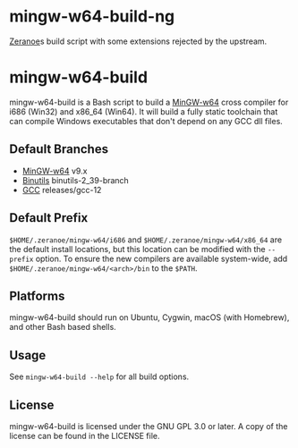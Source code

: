 # mingw-w64-build-ng
[Zeranoe](https://github.com/Zeranoe/mingw-w64-build)s build script with some extensions rejected by the upstream.

# mingw-w64-build
mingw-w64-build is a Bash script to build a [MinGW-w64](https://mingw-w64.org)
cross compiler for i686 (Win32) and x86_64 (Win64). It will build a fully static
toolchain that can compile Windows executables that don't depend on any GCC dll
files.

## Default Branches
* [MinGW-w64](https://mingw-w64.org) v9.x
* [Binutils](https://www.gnu.org/software/binutils/) binutils-2_39-branch
* [GCC](https://gcc.gnu.org/) releases/gcc-12

## Default Prefix
`$HOME/.zeranoe/mingw-w64/i686` and `$HOME/.zeranoe/mingw-w64/x86_64` are the
default install locations, but this location can be modified with the `--prefix`
option. To ensure the new compilers are available system-wide, add
`$HOME/.zeranoe/mingw-w64/<arch>/bin` to the `$PATH`.

## Platforms
mingw-w64-build should run on Ubuntu, Cygwin, macOS (with Homebrew), and other
Bash based shells.

## Usage
See `mingw-w64-build --help` for all build options.

## License
mingw-w64-build is licensed under the GNU GPL 3.0 or later. A copy of the
license can be found in the LICENSE file.
